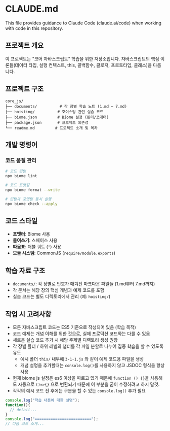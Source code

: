 # CLAUDE.md

This file provides guidance to Claude Code (claude.ai/code) when working with code in this repository.

## 프로젝트 개요

이 프로젝트는 "코어 자바스크립트" 학습을 위한 저장소입니다. 자바스크립트의 핵심 이론들(데이터 타입, 실행 컨텍스트, this, 콜백함수, 클로저, 프로토타입, 클래스)을 다룹니다.

## 프로젝트 구조

```dir
core_js/
├── documents/          # 각 장별 학습 노트 (1.md ~ 7.md)
├── hoisting/          # 호이스팅 관련 실습 코드
├── biome.json         # Biome 설정 (린터/포매터)
├── package.json       # 프로젝트 의존성
└── readme.md         # 프로젝트 소개 및 목차
```

## 개발 명령어

### 코드 품질 관리

```bash
# 코드 린팅
npx biome lint

# 코드 포맷팅
npx biome format --write

# 린팅과 포맷팅 동시 실행
npx biome check --apply
```

## 코드 스타일

- **포맷터**: Biome 사용
- **들여쓰기**: 스페이스 사용
- **따옴표**: 더블 쿼트 (`"`) 사용
- **모듈 시스템**: CommonJS (`require/module.exports`)

## 학습 자료 구조

- `documents/`: 각 장별로 번호가 매겨진 마크다운 파일들 (1.md부터 7.md까지)
- 각 문서는 해당 장의 핵심 개념과 예제 코드를 포함
- 실습 코드는 별도 디렉토리에서 관리 (예: `hoisting/`)

## 작업 시 고려사항

- 모든 자바스크립트 코드는 ES5 기준으로 작성되어 있음 (학습 목적)
- 코드 예제는 개념 이해를 위한 것으로, 실제 프로덕션 코드와는 다를 수 있음
- 새로운 실습 코드 추가 시 해당 주제별 디렉토리 생성 권장
- 각 장별 폴더 / 하위 레벨의 챕터를 각 파일 분할로 나누어 집중 학습을 할 수 있도록 유도
  - 예시 폴더 `this/` 내부에 `3-1-1.js` 와 같이 예제 코드용 파일을 생성
  - 개념 설명을 추가할때는 `console.log()`를 사용하지 않고 JSDOC 형식을 항상 사용
- 현재 biome js 설정은 es6 이상을 따르고 있기 때문에 `function () {}`을 사용해도 자동으로 `()=>{}` 으로 변환되기 때문에 이 부분을 굳이 수정하려고 하지 말것.
- 각각의 예시 코드 전 후에는 구분을 할 수 있는 `console.log()` 추가 필요

```js example
console.log("학습 내용에 대한 설명");
function(){
  // detail...
}
console.log("=========================");
// 다음 코드 소개...
```
